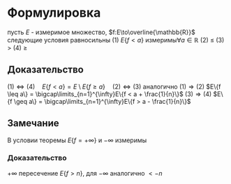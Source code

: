 # Формулировка
пусть $E$ - измеримое множество, $f:E\to\overline{\mathbb{R}}$ следующие условия равносильны
(1) $E\{f < a\}$ измеримы$\forall a \in \mathbb{R}$
(2) $\leq$
(3) $>$
(4) $\geq$
## Доказательство
$(1) \iff (4)\quad E\{f < a\} = E\setminus E\{f\geq a\}\quad (2)\iff (3)$ аналогично
$(1) \Rightarrow (2)$ $E\{f \leq a\} = \bigcap\limits_{n=1}^{\infty}E\{f < a + \frac{1}{n}\}$
$(3) \Rightarrow (4)$ $E\{f \geq a\} = \bigcap\limits_{n=1}^{\infty}E\{f > a - \frac{1}{n}\}$
## Замечание
В условии теоремы $E\{f = +\infty\}$ и $-\infty$ измеримы
### Доказательство
$+\infty$ пересечение $E\{f>n\}$, для $-\infty$ аналогично $<-n$
